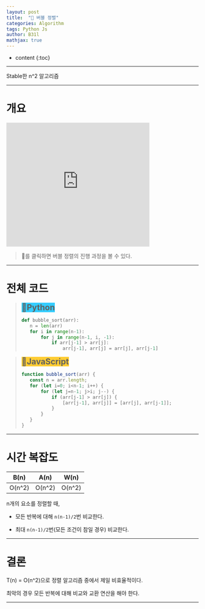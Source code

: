 ```yaml
---
layout: post
title:  "🍺 버블 정렬"
categories: Algorithm
tags: Python Js	
author: B31l
mathjax: true
---
```


* content
{:toc}




---

Stable한 n^2 알고리즘

___

# 개요

<iframe width="375px" height="325px" src="https://b31l.github.io/bubble/" frameborder="0"></iframe>

> 🍺를 클릭하면 버블 정렬의 진행 과정을 볼 수 있다.

---

# 전체 코드

><h2 style="display:inline; background: #33CCFF;"><b>📘Python</b></h2>
>
>```python
>def bubble_sort(arr):
>    n = len(arr)
>    for i in range(n-1):
>        for j in range(n-1, i, -1):
>            if arr[j-1] > arr[j]:
>                arr[j-1], arr[j] = arr[j], arr[j-1]
>```

><h2 style="display:inline; background: #FFCC33;"><b>📒JavaScript</b></h2>
>
>```js
>function bubble_sort(arr) {
>    const n = arr.length;
>    for (let i=0; i<n-1; i++) {
>        for (let j=n-1; j>i; j--) {
>            if (arr[j-1] > arr[j]) {
>                [arr[j-1], arr[j]] = [arr[j], arr[j-1]];
>            }
>        }
>    }
>}
>```

---

# 시간 복잡도

|  B(n)  |  A(n)  |  W(n)  |
| :----: | :----: | :----: |
| O(n^2) | O(n^2) | O(n^2) |

n개의 요소를 정렬할 때,

- 모든 반복에 대해 `n(n-1)/2`번 비교한다.

- 최대 `n(n-1)/2`번(모든 조건이 참일 경우) 비교한다.

---

# 결론

T(n) = O(n^2)으로 정렬 알고리즘 중에서 제일 비효율적이다.

최악의 경우 모든 반복에 대해 비교와 교환 연산을 해야 한다.

---

